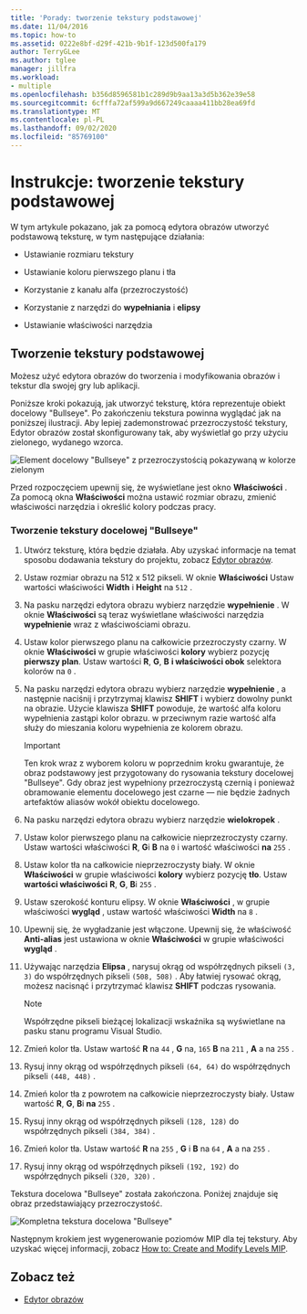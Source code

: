 ```yaml
---
title: 'Porady: tworzenie tekstury podstawowej'
ms.date: 11/04/2016
ms.topic: how-to
ms.assetid: 0222e8bf-d29f-421b-9b1f-123d500fa179
author: TerryGLee
ms.author: tglee
manager: jillfra
ms.workload:
- multiple
ms.openlocfilehash: b356d8596581b1c289d9b9aa13a3d5b362e39e58
ms.sourcegitcommit: 6cfffa72af599a9d667249caaaa411bb28ea69fd
ms.translationtype: MT
ms.contentlocale: pl-PL
ms.lasthandoff: 09/02/2020
ms.locfileid: "85769100"
---
```

# <a name="how-to-create-a-basic-texture"></a>Instrukcje: tworzenie tekstury podstawowej

W tym artykule pokazano, jak za pomocą edytora obrazów utworzyć podstawową teksturę, w tym następujące działania:

- Ustawianie rozmiaru tekstury

- Ustawianie koloru pierwszego planu i tła

- Korzystanie z kanału alfa (przezroczystość)

- Korzystanie z narzędzi do **wypełniania** i **elipsy**

- Ustawianie właściwości narzędzia

## <a name="create-a-basic-texture"></a>Tworzenie tekstury podstawowej

Możesz użyć edytora obrazów do tworzenia i modyfikowania obrazów i tekstur dla swojej gry lub aplikacji.

Poniższe kroki pokazują, jak utworzyć teksturę, która reprezentuje obiekt docelowy "Bullseye". Po zakończeniu tekstura powinna wyglądać jak na poniższej ilustracji. Aby lepiej zademonstrować przezroczystość tekstury, Edytor obrazów został skonfigurowany tak, aby wyświetlał go przy użyciu zielonego, wydanego wzorca.

![Element docelowy "Bullseye" z przezroczystością pokazywaną w kolorze zielonym](../designers/media/digit-bullseye-texture-in-editor.png)

Przed rozpoczęciem upewnij się, że wyświetlane jest okno **Właściwości** . Za pomocą okna **Właściwości** można ustawić rozmiar obrazu, zmienić właściwości narzędzia i określić kolory podczas pracy.

### <a name="create-a-bullseye-target-texture"></a>Tworzenie tekstury docelowej "Bullseye"

1. Utwórz teksturę, która będzie działała. Aby uzyskać informacje na temat sposobu dodawania tekstury do projektu, zobacz [Edytor obrazów](../designers/image-editor.md#get-started).

2. Ustaw rozmiar obrazu na 512 x 512 pikseli. W oknie **Właściwości** Ustaw wartości właściwości **Width** i **Height** na `512` .

3. Na pasku narzędzi edytora obrazu wybierz narzędzie **wypełnienie** . W oknie **Właściwości** są teraz wyświetlane właściwości narzędzia **wypełnienie** wraz z właściwościami obrazu.

4. Ustaw kolor pierwszego planu na całkowicie przezroczysty czarny. W oknie **Właściwości** w grupie właściwości **kolory** wybierz pozycję **pierwszy plan**. Ustaw wartości **R**, **G**, **B** **i właściwości obok** selektora kolorów na `0` .

5. Na pasku narzędzi edytora obrazu wybierz narzędzie **wypełnienie** , a następnie naciśnij i przytrzymaj klawisz **SHIFT** i wybierz dowolny punkt na obrazie. Użycie klawisza **SHIFT** powoduje, że wartość alfa koloru wypełnienia zastąpi kolor obrazu. w przeciwnym razie wartość alfa służy do mieszania koloru wypełnienia ze kolorem obrazu.

    > [!IMPORTANT]
    > Ten krok wraz z wyborem koloru w poprzednim kroku gwarantuje, że obraz podstawowy jest przygotowany do rysowania tekstury docelowej "Bullseye". Gdy obraz jest wypełniony przezroczystą czernią i ponieważ obramowanie elementu docelowego jest czarne — nie będzie żadnych artefaktów aliasów wokół obiektu docelowego.

6. Na pasku narzędzi edytora obrazu wybierz narzędzie **wielokropek** .

7. Ustaw kolor pierwszego planu na całkowicie nieprzezroczysty czarny. Ustaw wartości właściwości **R**, **G**i **B** na `0` i wartość właściwości **na** `255` .

8. Ustaw kolor tła na całkowicie nieprzezroczysty biały. W oknie **Właściwości** w grupie właściwości **kolory** wybierz pozycję **tło**. Ustaw **wartości właściwości** **R**, **G**, **B**i `255` .

9. Ustaw szerokość konturu elipsy. W oknie **Właściwości** , w grupie właściwości **wygląd** , ustaw wartość właściwości **Width** na `8` .

10. Upewnij się, że wygładzanie jest włączone. Upewnij się, że właściwość **Anti-alias** jest ustawiona w oknie **Właściwości** w grupie właściwości **wygląd** .

11. Używając narzędzia **Elipsa** , narysuj okrąg od współrzędnych pikseli `(3, 3)` do współrzędnych pikseli `(508, 508)` . Aby łatwiej rysować okrąg, możesz nacisnąć i przytrzymać klawisz **SHIFT** podczas rysowania.

    > [!NOTE]
    > Współrzędne pikseli bieżącej lokalizacji wskaźnika są wyświetlane na pasku stanu programu Visual Studio.

12. Zmień kolor tła. Ustaw wartość **R** na `44` , **G** na, `165` **B** na `211` , **A** a na `255` .

13. Rysuj inny okrąg od współrzędnych pikseli `(64, 64)` do współrzędnych pikseli `(448, 448)` .

14. Zmień kolor tła z powrotem na całkowicie nieprzezroczysty biały. Ustaw wartość **R**, **G**, **B**i **na** `255` .

15. Rysuj inny okrąg od współrzędnych pikseli `(128, 128)` do współrzędnych pikseli `(384, 384)` .

16. Zmień kolor tła. Ustaw wartość **R** na `255` , **G** i **B** na `64` , **A** a na `255` .

17. Rysuj inny okrąg od współrzędnych pikseli `(192, 192)` do współrzędnych pikseli `(320, 320)` .

Tekstura docelowa "Bullseye" została zakończona. Poniżej znajduje się obraz przedstawiający przezroczystość.

![Kompletna tekstura docelowa "Bullseye"](../designers/media/gfx_image_demo_bullseye.png)

Następnym krokiem jest wygenerowanie poziomów MIP dla tej tekstury. Aby uzyskać więcej informacji, zobacz [How to: Create and Modify Levels MIP](../designers/how-to-create-and-modify-mip-levels.md).

## <a name="see-also"></a>Zobacz też

- [Edytor obrazów](../designers/image-editor.md)
